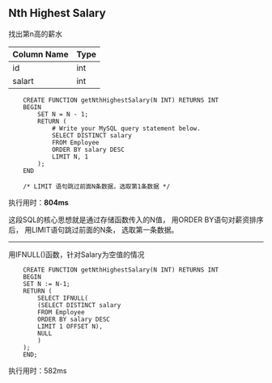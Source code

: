 ## Nth Highest Salary
找出第n高的薪水

|Column Name|Type|
|:----------|:---|
|id         |int |
|salart     |int |

``` MySQL
    CREATE FUNCTION getNthHighestSalary(N INT) RETURNS INT
    BEGIN
        SET N = N - 1;
        RETURN (
            # Write your MySQL query statement below.
            SELECT DISTINCT salary
            FROM Employee
            ORDER BY salary DESC
            LIMIT N, 1
        );
    END

    /* LIMIT 语句跳过前面N条数据，选取第1条数据 */
```

执行用时：**804ms**

这段SQL的核心思想就是通过存储函数传入的N值，
用ORDER BY语句对薪资排序后，
用LIMIT语句跳过前面的N条，
选取第一条数据。

---

用IFNULL()函数，针对Salary为空值的情况

``` MySQL
    CREATE FUNCTION getNthHighestSalary(N INT) RETURNS INT
    BEGIN
    SET N := N-1;
    RETURN (
        SELECT IFNULL(
        (SELECT DISTINCT salary
        FROM Employee
        ORDER BY salary DESC
        LIMIT 1 OFFSET N), 
        NULL
        )
    );
    END;
```

执行用时：582ms